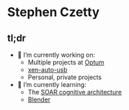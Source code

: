 # Stephen Czetty #

## tl;dr ##

- 🔭 I’m currently working on:
  - Multiple projects at [Optum](https://optum.com/)
  - [xen-auto-usb](https://github.com/stephen-czetty/xen-auto-usb)
  - Personal, private projects
- 🌱 I’m currently learning:
  - The [SOAR cognitive architecture](https://soar.eecs.umich.edu/)
  - [Blender](https://blender.org/)

<!--
**stephen-czetty/stephen-czetty** is a ✨ _special_ ✨ repository because its `README.md` (this file) appears on your GitHub profile.

Here are some ideas to get you started:

- 🔭 I’m currently working on ...
- 🌱 I’m currently learning ...
- 👯 I’m looking to collaborate on ...
- 🤔 I’m looking for help with ...
- 💬 Ask me about ...
- 📫 How to reach me: ...
- 😄 Pronouns: ...
- ⚡ Fun fact: ...
-->
